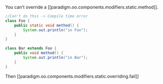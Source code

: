 

You can't override a [[paradigm.oo.components.modifiers.static.method]].

```java
//Can't do this -> Compile time error
class Foo {
    public static void method() {
        System.out.println("in Foo");
    }
}
 
class Bar extends Foo {
    public void method() {
        System.out.println("in Bar");
    }
}
```

Then [[paradigm.oo.components.modifiers.static.overriding.fail]]